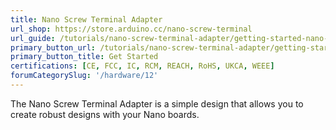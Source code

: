 ```yaml
---
title: Nano Screw Terminal Adapter
url_shop: https://store.arduino.cc/nano-screw-terminal
url_guide: /tutorials/nano-screw-terminal-adapter/getting-started-nano-screw-terminal
primary_button_url: /tutorials/nano-screw-terminal-adapter/getting-started-nano-screw-terminal
primary_button_title: Get Started
certifications: [CE, FCC, IC, RCM, REACH, RoHS, UKCA, WEEE]
forumCategorySlug: '/hardware/12'
---
```


The Nano Screw Terminal Adapter is a simple design that allows you to create robust designs with your Nano boards.